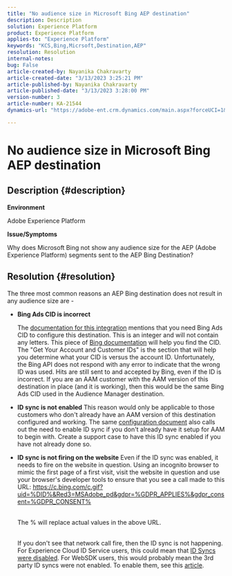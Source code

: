 ```yaml
---
title: "No audience size in Microsoft Bing AEP destination"
description: Description
solution: Experience Platform
product: Experience Platform
applies-to: "Experience Platform"
keywords: "KCS,Bing,Micrsoft,Destination,AEP"
resolution: Resolution
internal-notes: 
bug: False
article-created-by: Nayanika Chakravarty
article-created-date: "3/13/2023 3:25:21 PM"
article-published-by: Nayanika Chakravarty
article-published-date: "3/13/2023 3:28:00 PM"
version-number: 3
article-number: KA-21544
dynamics-url: "https://adobe-ent.crm.dynamics.com/main.aspx?forceUCI=1&pagetype=entityrecord&etn=knowledgearticle&id=dd88ec42-b3c1-ed11-83ff-6045bd0065b6"

---
```

# No audience size in Microsoft Bing AEP destination

## Description {#description}


<b>Environment</b>

Adobe Experience Platform

<b>Issue/Symptoms</b>

Why does Microsoft Bing not show any audience size for the AEP (Adobe Experience Platform) segments sent to the AEP Bing Destination?


## Resolution {#resolution}


The three most common reasons an AEP Bing destination does not result in any audience size are -

- <b>Bing Ads CID is incorrect</b>

    The [documentation for this integration](https://experienceleague.adobe.com/docs/experience-platform/destinations/catalog/advertising/bing.html?lang=en) mentions that you need Bing Ads CID to configure this destination. This is an integer and will not<b> </b>contain any letters. This piece of [Bing documentation](https://learn.microsoft.com/en-us/advertising/guides/get-started?view=bingads-13) will help you find the CID. The "Get Your Account and Customer IDs" is the section that will help you determine what your CID is versus the account ID.
    Unfortunately, the Bing API does not respond with any error to indicate that the wrong ID was used. Hits are still sent to and accepted by Bing, even if the ID is incorrect. If you are an AAM customer with the AAM version of this destination in place (and it is working), then this would be the same Bing Ads CID used in the Audience Manager destination.
- <b>ID sync is not enabled</b>    This reason would only be applicable to those customers who don't already have an AAM version of this destination configured and working. The same [configuration document](https://experienceleague.adobe.com/docs/experience-platform/destinations/catalog/advertising/bing.html?lang=en) also calls out the need to enable ID sync if you don't already have it setup for AAM to begin with. Create a support case to have this ID sync enabled if you have not already done so.
- <b>ID sync is not firing on the website</b>
    Even if the ID sync was enabled, it needs to fire on the website in question. Using an incognito browser to mimic the first page of a first visit, visit the website in question and use your browser's developer tools to ensure that you see a call made to this URL:
    https://c.bing.com/c.gif?uid=%DID%&Red3=MSAdobe_pd&gdpr=%GDPR_APPLIES%&gdpr_consent=%GDPR_CONSENT%


    <br>    The % will replace actual values in the above URL.


    <br>    If you don't see that network call fire, then the ID sync is not happening. For Experience Cloud ID Service users, this could mean that [ID Syncs were disabled](https://experienceleague.adobe.com/docs/id-service/using/id-service-api/configurations/disableidsync.html?lang=en). For WebSDK users, this would probably mean the 3rd party ID syncs were not enabled. To enable them, see this [article](https://experienceleague.adobe.com/docs/experience-cloud-kcs/kbarticles/KA-20248.html?lang=en).

